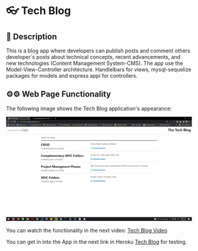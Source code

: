 #  👓 Tech Blog

## 📄 Description

This is a blog app where developers can publish posts and comment others developer´s posts about technical concepts, recent advancements, and new technologies (Content Management System-CMS). The app use the Model-View-Controller architecture. Handlelbars for views, mysql-sequelize packages for models and express appi for controllers.

## ⚙⚙ Web Page Functionality


The following image shows the Tech Blog application's appearance:

![Tech Blog Image](./public/img/techBlog.webp)

You can watch the functionality in the next video:
[Tech Blog Video](https://www.youtube.com/watch?v=xBAr3Pac9AM)

You can get in into the App in the next link in Heroku [Tech Blog](https://tech-blog-magg.herokuapp.com/) for testing.





